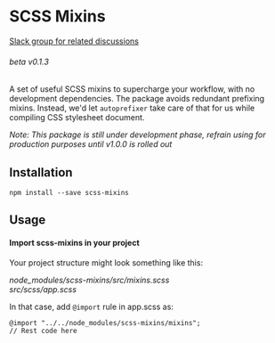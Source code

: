 # __SCSS Mixins__

[Slack group for related discussions](https://scss-mixins.slack.com/)

###### beta v0.1.3

A set of useful SCSS mixins to supercharge your workflow, with no development dependencies. The package avoids redundant prefixing mixins. Instead, we'd let ```autoprefixer``` take care of that for us while compiling CSS stylesheet document.

_Note: This package is still under development phase, refrain using for production purposes until v1.0.0 is rolled out_

## Installation

```npm install --save scss-mixins```

## Usage

#### Import scss-mixins in your project
Your project structure might look something like this:

*node_modules/scss-mixins/src/mixins.scss  
src/scss/app.scss*

In that case, add `@import` rule in app.scss as:  
```
@import "../../node_modules/scss-mixins/mixins";
// Rest code here
```
